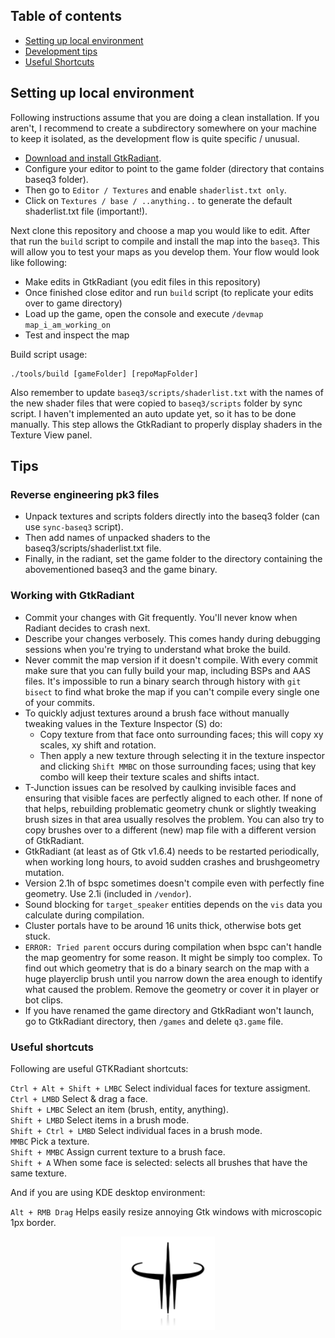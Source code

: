 ## Table of contents

* [Setting up local environment](#setting-up-local-environment)
* [Development tips](#development-tips)
* [Useful Shortcuts](#useful-shortcuts)

## Setting up local environment

Following instructions assume that you are doing a clean installation. If you aren't, I recommend to create a subdirectory somewhere on your machine to keep it isolated, as the development flow is quite specific / unusual.

* [Download and install GtkRadiant](https://icculus.org/gtkradiant/downloads.html). 
* Configure your editor to point to the game folder (directory that contains baseq3 folder).
* Then go to `Editor / Textures` and enable `shaderlist.txt only`.
* Click on `Textures / base / ..anything..` to generate the default shaderlist.txt file (important!).

Next clone this repository and choose a map you would like to edit. After that run the `build` script to compile and install the map into the `baseq3`. This will allow you to test your maps as you develop them. Your flow would look like following:
* Make edits in GtkRadiant (you edit files in this repository)
* Once finished close editor and run `build` script (to replicate your edits over to game directory)
* Load up the game, open the console and execute `/devmap map_i_am_working_on`
* Test and inspect the map

Build script usage:
```
./tools/build [gameFolder] [repoMapFolder]
```

Also remember to update `baseq3/scripts/shaderlist.txt` with the names of the new shader files that were copied to `baseq3/scripts` folder by sync script. I haven't implemented an auto update yet, so it has to be done manually. This step allows the GtkRadiant to properly display shaders in the Texture View panel.

## Tips

### Reverse engineering pk3 files

* Unpack textures and scripts folders directly into the baseq3 folder (can use `sync-baseq3` script).
* Then add names of unpacked shaders to the baseq3/scripts/shaderlist.txt file.
* Finally, in the radiant, set the game folder to the directory containing the abovementioned baseq3 and the game binary.

### Working with GtkRadiant

* Commit your changes with Git frequently. You'll never know when Radiant decides to crash next.
* Describe your changes verbosely. This comes handy during debugging sessions when you're trying to understand what broke the build.
* Never commit the map version if it doesn't compile. With every commit make sure that you can fully build your map, including BSPs and AAS files. It's impossible to run a binary search through history with `git bisect` to find what broke the map if you can't compile every single one of your commits.
* To quickly adjust textures around a brush face without manually tweaking values in the Texture Inspector (S) do: 
  - Copy texture from that face onto surrounding faces; this will copy xy scales, xy shift and rotation.
  - Then apply a new texture through selecting it in the texture inspector and clicking `Shift MMBC` on those surrounding faces; using that key combo will keep their texture scales and shifts intact.
* T-Junction issues can be resolved by caulking invisible faces and ensuring that visible faces are perfectly aligned to each other. If none of that helps, rebuilding problematic geometry chunk or slightly tweaking brush sizes in that area usually resolves the problem. You can also try to copy brushes over to a different (new) map file with a different version of GtkRadiant.
* GtkRadiant (at least as of Gtk v1.6.4) needs to be restarted periodically, when working long hours, to avoid sudden crashes and brushgeometry mutation.
* Version 2.1h of bspc sometimes doesn't compile even with perfectly fine geometry. Use 2.1i (included in `/vendor`).
* Sound blocking for `target_speaker` entities depends on the `vis` data you calculate during compilation.
* Cluster portals have to be around 16 units thick, otherwise bots get stuck.
* `ERROR: Tried parent` occurs during compilation when bspc can't handle the map geomentry for some reason. It might be simply too complex. To find out which geometry that is do a binary search on the map with a huge playerclip brush until you narrow down the area enough to identify what caused the problem. Remove the geometry or cover it in player or bot clips.
* If you have renamed the game directory and GtkRadiant won't launch, go to GtkRadiant directory, then `/games` and delete `q3.game` file.

### Useful shortcuts

Following are useful GTKRadiant shortcuts:

`Ctrl + Alt + Shift + LMBC` Select individual faces for texture assigment.<br>
`Ctrl + LMBD` Select & drag a face.<br>
`Shift + LMBC` Select an item (brush, entity, anything).<br>
`Shift + LMBD` Select items in a brush mode.<br>
`Shift + Ctrl + LMBD` Select individual faces in a brush mode.<br>
`MMBC` Pick a texture.<br>
`Shift + MMBC` Assign current texture to a brush face.<br>
`Shift + A` When some face is selected: selects all brushes that have the same texture.<br>

And if you are using KDE desktop environment:

`Alt + RMB Drag` Helps easily resize annoying Gtk windows with microscopic 1px border.

<p align="center">
  <img src="readme-media/quake_3.png" alt="" width="150" />
</p></br>

